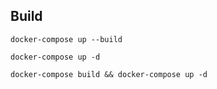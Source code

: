 ## Build

```
docker-compose up --build

docker-compose up -d

docker-compose build && docker-compose up -d
```